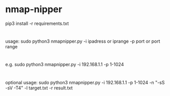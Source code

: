 # nmap-nipper
pip3 install -r requirements.txt
#
usage: sudo python3 nmapnipper.py -i ipadress or iprange -p port or port range
#
e.g. sudo python3 nmapnipper.py -i 192.168.1.1 -p 1-1024
#
optional usage: sudo python3 nmapnipper.py -i 192.168.1.1 -p 1-1024 -n "-sS -sV -T4" -l target.txt -r result.txt
